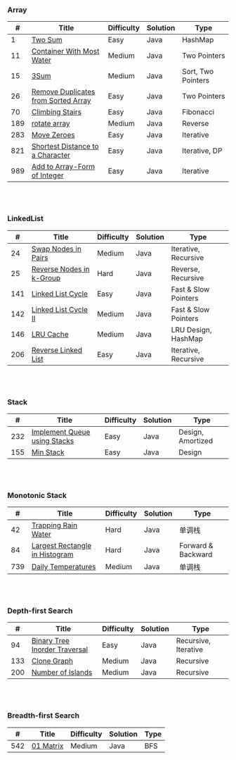 ### Array
| # | Title | Difficulty | Solution | Type |
|---| ----- | ---------- | -------- | ---- |
| 1 | [Two Sum](https://github.com/HackBL/Leetcode/blob/main/Array/1.%20Two%20Sum.md) | Easy | Java | HashMap |
| 11 | [Container With Most Water](https://github.com/HackBL/Leetcode/blob/main/Array/11.%20Container%20With%20Most%20Water.md) | Medium | Java | Two Pointers |
| 15 | [3Sum](https://github.com/HackBL/Leetcode/blob/main/Array/15.%203Sum.md) | Medium | Java | Sort, Two Pointers |
| 26 | [Remove Duplicates from Sorted Array](https://github.com/HackBL/Leetcode/blob/main/Array/26.%20Remove%20Duplicates%20from%20Sorted%20Array.md) | Easy | Java | Two Pointers |
| 70 | [Climbing Stairs](https://github.com/HackBL/Leetcode/blob/main/Array/70.%20Climbing%20Stairs.md) | Easy | Java | Fibonacci |
| 189 | [rotate array](https://github.com/HackBL/Leetcode/blob/main/Array/189.%20rotate%20array.md) | Medium | Java | Reverse |
| 283 | [Move Zeroes](https://github.com/HackBL/Leetcode/blob/main/Array/283.%20Move%20Zeros.md) | Easy | Java | Iterative |
| 821 | [Shortest Distance to a Character](https://github.com/HackBL/Leetcode/blob/main/Array/821.%20Shortest%20Distance%20to%20a%20Character.md) | Easy | Java |  Iterative, DP|
| 989 | [Add to Array-Form of Integer](https://github.com/HackBL/Leetcode/blob/main/Array/989.%20Add%20to%20Array-Form%20of%20Integer.md) | Easy | Java | Iterative |

<br /><br />
### LinkedList
| # | Title | Difficulty | Solution | Type |
|---| ----- | ---------- | -------- | ---- |
| 24 | [Swap Nodes in Pairs](https://github.com/HackBL/Leetcode/blob/main/LinkedList/24.%20Swap%20Nodes%20in%20Pairs.md) | Medium | Java | Iterative, Recursive |
| 25 | [Reverse Nodes in k-Group](https://github.com/HackBL/Leetcode/blob/main/LinkedList/25.%20Reverse%20Nodes%20in%20k-Group.md) | Hard | Java | Reverse, Recursive |
| 141 | [Linked List Cycle](https://github.com/HackBL/Leetcode/blob/main/LinkedList/141.%20Linked%20List%20Cycle.md) | Easy | Java | Fast & Slow Pointers |
| 142 | [Linked List Cycle II](https://github.com/HackBL/Leetcode/blob/main/LinkedList/142.%20Linked%20List%20Cycle%20II.md) | Medium | Java | Fast & Slow Pointers |
| 146 | [LRU Cache](https://github.com/HackBL/Leetcode/blob/main/LinkedList/146.%20LRU%20cache.md) | Medium | Java | LRU Design, HashMap |
| 206 | [Reverse Linked List](https://github.com/HackBL/Leetcode/blob/main/LinkedList/206.%20Reverse%20Linked%20List.md) | Easy | Java | Iterative, Recursive |

<br /><br />
### Stack
| # | Title | Difficulty | Solution | Type |
|---| ----- | ---------- | -------- | ---- |
| 232 | [Implement Queue using Stacks](https://github.com/HackBL/Leetcode/blob/main/Stack/232.%20Implement%20Queue%20using%20Stacks.md) | Easy | Java | Design, Amortized |
| 155 | [Min Stack](https://github.com/HackBL/Leetcode/blob/main/Stack/155.%20Min%20Stack.md) | Easy | Java | Design |

<br /><br />
### Monotonic Stack
| # | Title | Difficulty | Solution | Type |
|---| ----- | ---------- | -------- | ---- |
| 42 | [Trapping Rain Water](https://github.com/HackBL/Leetcode/blob/main/Monotonic%20Stack/42.%20Trapping%20Rain%20Water.md) | Hard | Java | 单调栈 |
| 84 | [Largest Rectangle in Histogram](https://github.com/HackBL/Leetcode/blob/main/Monotonic%20Stack/84.%20Largest%20Rectangle%20in%20Histogram.md) | Hard | Java | Forward & Backward |
| 739 | [Daily Temperatures](https://github.com/HackBL/Leetcode/blob/main/Monotonic%20Stack/739.%20Daily%20Temperatures.md) | Medium | Java | 单调栈 |


<br /><br />
### Depth-first Search
| # | Title | Difficulty | Solution | Type |
|---| ----- | ---------- | -------- | ---- |
| 94 | [Binary Tree Inorder Traversal](https://github.com/HackBL/Leetcode/blob/main/Depth-first%20Search/94.%20Binary%20Tree%20Inorder%20Traversal.md) | Easy | Java | Recursive, Iterative |
| 133 | [Clone Graph](https://github.com/HackBL/Leetcode/blob/main/Depth-first%20Search/133.%20Clone%20Graph.md) | Medium | Java | Recursive |
| 200 | [Number of Islands](https://github.com/HackBL/Leetcode/blob/main/Depth-first%20Search/200.%20Number%20of%20Islands.md) | Medium | Java | Recursive |

<br /><br />
### Breadth-first Search
| # | Title | Difficulty | Solution | Type |
|---| ----- | ---------- | -------- | ---- |
| 542 | [01 Matrix](https://github.com/HackBL/Leetcode/blob/main/Breadth-first%20Search/542.%2001%20Matrix.md) | Medium | Java | BFS |




